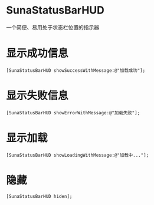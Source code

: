 # SunaStatusBarHUD
一个简便、易用处于状态栏位置的指示器
# 显示成功信息
```objc
[SunaStatusBarHUD showSuccessWithMessage:@"加载成功"];
```
# 显示失败信息
```objc
[SunaStatusBarHUD showErrorWithMessage:@"加载失败"];
```
# 显示加载
```objc
[SunaStatusBarHUD showLoadingWithMessage:@"加载中..."];
```
# 隐藏
```objc
[SunaStatusBarHUD hiden];
```
